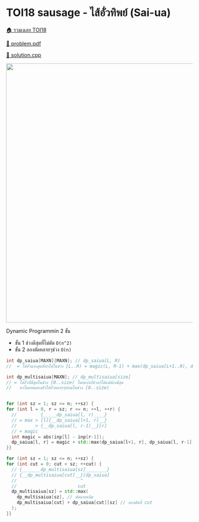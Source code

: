 <!-- @codegen_problem begin -->

# TOI18 sausage - ไส้อั่วทิพย์ (Sai-ua)

[🏠 รวมเฉลย TOI18](../)

[💎 problem.pdf](./toi18_sausage.pdf)

[🎉 solution.cpp](./toi18_sausage.cpp)

<img width="700" src="https://github.com/krist7599555/toi/assets/19445033/38b4d87c-0304-4d26-90a0-9ddb8706e481" />
<!-- @codegen_problem end -->

Dynamic Programmin 2 ขั้น

- ขั้น 1 ช่วงดีสุดที่ไม่ตัด `O(n^2)`
- ขั้น 2 ลองตัดหลายๆช่วง `O(n)`

```cpp
int dp_saiua[MAXN][MAXN]; // dp_saiua[L, R)
//  = ใส่อั่วมากสุดที่ทำได้ในช่วง [L..R) = magic(L, R-1) + max(dp_saiua[L+1..R), dp_saiua[L..R-1)) โดยไม่ตัดเลย

int dp_multisaiua[MAXN]; // dp_multisaiua[size]
// = ใส่อั่วที่ดีสุดในช่วง [0..size) โดยแบ่งกี่ช่วงก้ได้แต่ต้องดีสุด
//   หาโดยทดลองตัวใส่อั่วหลายๆท่อนในช่วง [0..size)


for (int sz = 1; sz <= n; ++sz) {
for (int l = 0, r = sz; r <= n; ++l, ++r) {
  //         {_____dp_saiua[l, r)____}
  // = max > [l]{__dp_saiua[l+1, r)__}
  //       > {__dp_saiua[l, r-1)__}[r]
  // + magic
  int magic = abs(inp[l] - inp[r-1]);
  dp_saiua[l, r] = magic + std::max(dp_saiua[l+1, r], dp_saiua[l, r-1]);
}}

for (int sz = 1; sz <= n; ++sz) {
for (int cut = 0; cut < sz; ++cut) {
  // {_______dp_multisaiua[sz]________}
  // {__dp_multisaiua[cut]__}[dp_saiua]
  //                        ^
  //                       cut
  dp_multisaiua[sz] = std::max(
    dp_multisaiua[sz], // ตัดแบบเดิม
    dp_multisaiua[cut] + dp_saiua[cut][sz] // ลองตัดที่ cut
  );
}}
```
